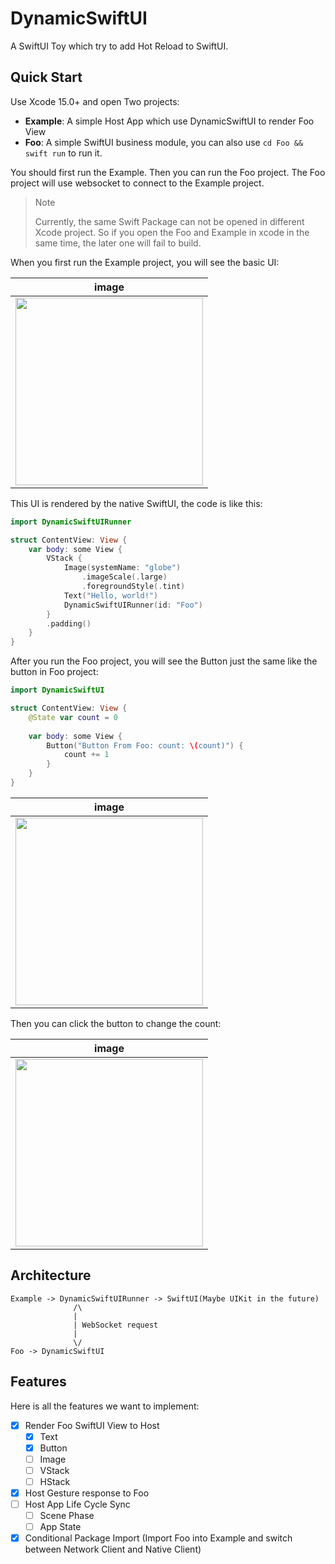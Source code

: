 # DynamicSwiftUI

A SwiftUI Toy which try to add Hot Reload to SwiftUI.

## Quick Start

Use Xcode 15.0+ and open Two projects:

- **Example**: A simple Host App which use DynamicSwiftUI to render Foo View
- **Foo**: A simple SwiftUI business module, you can also use `cd Foo && swift run` to run it.

You should first run the Example. Then you can run the Foo project.
The Foo project will use websocket to connect to the Example project.

> Note
> 
> Currently, the same Swift Package can not be opened in different Xcode project. 
> So if you open the Foo and Example in xcode in the same time, the later one will fail to build.

When you first run the Example project, you will see the basic UI:

|     image              |
|-----------------------------------------------|
|<img style="width:300px" src="https://github.com/user-attachments/assets/3f359cf5-168a-4d97-9c9a-bb475d1d180f"></img>|

This UI is rendered by the native SwiftUI, the code is like this:

```swift
import DynamicSwiftUIRunner

struct ContentView: View {
    var body: some View {
        VStack {
            Image(systemName: "globe")
                .imageScale(.large)
                .foregroundStyle(.tint)
            Text("Hello, world!")
            DynamicSwiftUIRunner(id: "Foo")
        }
        .padding()
    }
}
```

After you run the Foo project, you will see the Button just the same like the button in Foo project:

```swift
import DynamicSwiftUI

struct ContentView: View {
    @State var count = 0
    
    var body: some View {
        Button("Button From Foo: count: \(count)") {
            count += 1
        }
    }
}
```
|     image              |
|-----------------------------------------------|
|<img style="width:300px" src="https://github.com/user-attachments/assets/1f0e292b-a65a-4c47-8a78-6406277cd2ce"></img> |

Then you can click the button to change the count:

|     image              |
|-----------------------------------------------|
|<img style="width:300px" src="https://github.com/user-attachments/assets/7b240de0-93cc-4865-b64d-bdcf06f74b35"></img>|

## Architecture

```
Example -> DynamicSwiftUIRunner -> SwiftUI(Maybe UIKit in the future)
              /\ 
              |
              | WebSocket request
              |
              \/
Foo -> DynamicSwiftUI
```

## Features

Here is all the features we want to implement:

- [x] Render Foo SwiftUI View to Host
  - [x] Text
  - [x] Button
  - [ ] Image
  - [ ] VStack
  - [ ] HStack
- [x] Host Gesture response to Foo
- [ ] Host App Life Cycle Sync
  - [ ] Scene Phase
  - [ ] App State
- [x] Conditional Package Import (Import Foo into Example and switch between Network Client and Native Client)

